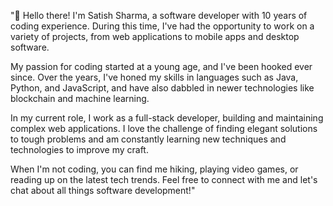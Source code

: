 
"👋 Hello there! I'm Satish Sharma, a software developer with 10 years of coding experience. During this time, I've had the opportunity to work on a variety of projects, from web applications to mobile apps and desktop software.

My passion for coding started at a young age, and I've been hooked ever since. Over the years, I've honed my skills in languages such as Java, Python, and JavaScript, and have also dabbled in newer technologies like blockchain and machine learning.

In my current role, I work as a full-stack developer, building and maintaining complex web applications. I love the challenge of finding elegant solutions to tough problems and am constantly learning new techniques and technologies to improve my craft.

When I'm not coding, you can find me hiking, playing video games, or reading up on the latest tech trends. Feel free to connect with me and let's chat about all things software development!"

<!---
satishsharma020191/satishsharma020191 is a ✨ special ✨ repository because its `README.md` (this file) appears on your GitHub profile.
You can click the Preview link to take a look at your changes.
--->
